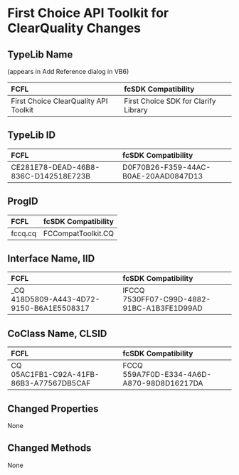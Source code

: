 # First Choice API Toolkit for ClearQuality Changes

## TypeLib Name

(appears in Add Reference dialog in VB6) 

| FCFL | fcSDK Compatibility |
|:--- |:--- |
| First Choice ClearQuality API Toolkit | First Choice SDK for Clarify Library |

## TypeLib ID

| FCFL | fcSDK Compatibility |
|:--- |:--- |
| CE281E78-DEAD-46B8-836C-D142518E723B | D0F70B26-F359-44AC-B0AE-20AAD0847D13 |

## ProgID

| FCFL | fcSDK Compatibility |
|:--- |:--- |
| fccq.cq | FCCompatToolkit.CQ |

## Interface Name, IID

| FCFL | fcSDK Compatibility |
|:--- |:--- |
| _CQ<br/>418D5809-A443-4D72-9150-B6A1E5508317 | IFCCQ<br/>7530FF07-C99D-4882-91BC-A1B3FE1D99AD |

## CoClass Name, CLSID

| FCFL | fcSDK Compatibility |
|:--- |:--- |
| CQ<br/>05AC1FB1-C92A-41FB-86B3-A77567DB5CAF | FCCQ<br/>559A7F0D-E334-4A6D-A870-98D8D16217DA |

## Changed Properties

None

## Changed Methods

None
